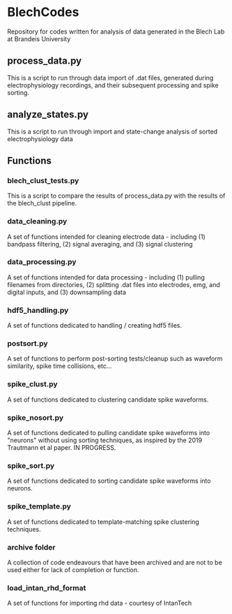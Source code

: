 # BlechCodes
 Repository for codes written for analysis of data generated in the Blech Lab at Brandeis University
 
 ## process_data.py
 This is a script to run through data import of .dat files, generated during electrophysiology recordings, and their subsequent processing and spike sorting.
 
 ## analyze_states.py
 This is a script to run through import and state-change analysis of sorted electrophysiology data
 
 ## Functions
 
 ### blech_clust_tests.py
 This is a script to compare the results of process_data.py with the results of the blech_clust pipeline.
 
 ### data_cleaning.py
 A set of functions intended for cleaning electrode data - including (1) bandpass filtering, (2) signal averaging, and (3) signal clustering
 
 ### data_processing.py
 A set of functions intended for data processing - including (1) pulling filenames from directories, (2) splitting .dat files into electrodes, emg, and digital inputs, and (3) downsampling data
 
 ### hdf5_handling.py
 A set of functions dedicated to handling / creating hdf5 files.
 
 ### postsort.py
 A set of functions to perform post-sorting tests/cleanup such as waveform similarity, spike time collisions, etc...

 ### spike_clust.py
 A set of functions dedicated to clustering candidate spike waveforms.
 
 ### spike_nosort.py
 A set of functions dedicated to pulling candidate spike waveforms into "neurons" without using sorting techniques, as inspired by the 2019 Trautmann et al paper. IN PROGRESS.
 
 ### spike_sort.py
 A set of functions dedicated to sorting candidate spike waveforms into neurons.
 
 ### spike_template.py
 A set of functions dedicated to template-matching spike clustering techniques.

 ### archive folder
 A collection of code endeavours that have been archived and are not to be used either for lack of completion or function.
 
 ### load_intan_rhd_format
 A set of functions for importing rhd data - courtesy of IntanTech